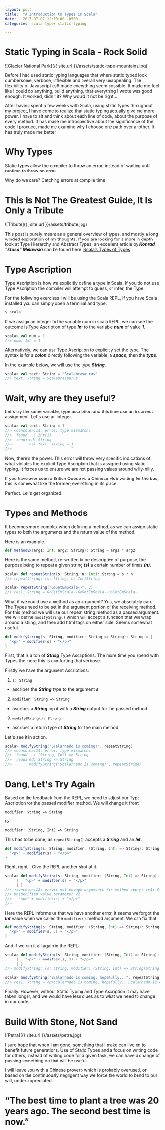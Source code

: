 ```yaml
---
layout: post
title:  "A Introduction to Types in Scala"
date:   2017-07-07 12:00:00 -0500
categories: scala types static-typing 

---
```


# Static Typing in Scala - Rock Solid

![Glacier National Park]({{ site.url }}/assets/static-type-mountains.jpg)

Before I had used static typing languages that where static typed look cumbersome, verbose, inflexible and overall very unappealing. The flexibility of Javascript es6 made everything seem possible.  It made me feel like I could do anything, build anything, that everything I wrote was good enough.  It worked, didn't it? Why would it not be right...

After having spent a few weeks with Scala, using static types throughout my project, I have come to realize that static typing actually give me more power.  I have to sit and think about each line of code, about the purpose of every method.  It has made me introspective about the significance of the code I produce, made me examine why I choose one path over another.  It has truly made me better.

# Why Types

Static types allow the compiler to throw an error, instead of waiting until runtime to throw an error.  

Why do we care? Catching errors at compile time 

# This Is Not The Greatest Guide, It Is Only a Tribute

![Tribute]({{ site.url }}/assets/tribute.jpg)

This post is purely meant as a general overview of types, and mostly a long winded exploration of my thoughts.  If you are looking for a more in depth look at Type Hierarchy and Abstract Types, an excellent article by ***Konrad "ktoso" Malawski*** can be found here: [Scala’s Types of Types][scalatypeoftypes].

# Type Ascription
Type Ascription is how we explicitly define a type in Scala.  If you do not use Type Ascription the compiler will attempt to guess, or infer, the Type. 

For the following exercises I will be using the Scala REPL, if you have Scala installed you can simply open a terminal and type: 

``` bash
$ scala
```

If we assign an integer to the variable num in scala REPL, we can see the outcome is Type Ascription of type ***Int*** to the variable ***num*** of value ***1***.

``` scala
scala> val num = 1
//> num: Int = 1
```

Alternatively, we can use Type Ascription to explicitly set the type. The syntax is for a ***colon*** directly following the variable, a ***space***, then the ***type***.

In the example below, we will use the type ***String***.

``` scala 
scala> val text: String = "Scalabrasaurus"
//> text: String = Scalabrasaurus
```

# Wait, why are they useful?

Let's try the same variable, type ascription and this time use an incorrect assignment. Let's use an integer.

``` scala
scala> val text: String = 1
//> <console>:11: error: type mismatch;
//>  found   : Int(1)
//>  required: String
//>        val text: String = 1
//>                           ^
``` 

Now, there's the power. This error will throw very specific indications of what violates the explicit Type Ascription that is assigned using static typing.  It forces us to ensure we are not passing values around willy-nilly.  

If you have ever seen a British Queue vs a Chinese Mob waiting for the bus, this is somewhat like the former; everything in its place. 

Perfect.  Let's get organized.  

# Types and Methods

It becomes more complex when defining a method, as we can assign static types to both the arguments and the return value of the method.  

Here is an example.

``` scala 
def methodEx(arg1: Int, arg2: String): String = arg1 * arg2
```

Here is the same method, re-written to be descriptive of purpose, the purpose being to repeat a given string ***(s)*** a certain number of times ***(n).***

``` scala 
scala> def repeatString(s: String, n: Int): String = s * n
//> repeatString: (s: String, n: Int)String

scala> repeatString("GoGetEmScala--", 3)
//> res1: String = GoGetEmScala--GoGetEmScala--GoGetEmScala--
```

What if we could use a method as an argument? Yup, we absolutely can. The Types need to be set in the argument portion of the receiving method. For this method we will use our repeat string method as a passed argument.  We will define ```modifyString()``` which will accept a function that will wrap around a string, and then add html tags on either side.  Seems somewhat useful.

``` scala
def modifyString(s: String, modifier: String => String): String = {
  "<p>" + modifier(s) + "</p>"
}
```

First, that is a ton of ***String*** Type Ascriptions. The more time you spend with Types the more this is comforting that verbose.

Firstly we have the argument Ascriptions:

1. ```s: String``` 
- ascribes the ***String*** type to the argument ***s***
2. ```modifier: String => String```
- ascribes a ***String*** input with a ***String*** output for the passed method
3. ```modifyString(): String``` 
- ascribes a return type of ***String*** for the main method

Let's see it in action.
``` scala
scala> modifyString("Scalarnado is coming!", repeatString)
//> <console>:14: error: type mismatch;
//>  found   : (String, Int) => String
//>  required: String => String
//>        modifyString("Scalarnado is coming!", repeatString)
```

# Dang, Let's Try Again

Based on the feedback from the REPL, we need to adjust our Type Ascription for the passed modifier method. We will change it from:

```modifier: String => String```

to

```modifier: (String, Int) => String```

This has to be done, as ```repeatString()``` accepts a ***String*** and an ***Int***.

``` scala
def modifyString(s: String, modifier: (String, Int) => String): String = {
  "<p>" + modifier(s) + "</p>"
}
```

Right, right... Give the REPL another shot at it.

``` scala 
scala> def modifyString(s: String, modifier: (String, Int) => String): String = {
     |   "<p>" + modifier(s) + "</p>"
     | }
//> <console>:12: error: not enough arguments for method apply: (v1: String, v2: Int)//> //> String in trait Function2.
//> Unspecified value parameter v2.
//>   "<p>" + modifier(s) + "</p>"
//>                   ^
```
Here the REPL informs us that we have another error, it seems we forgot the ***Int*** value when we called the ```modifier()``` method argument.  We can fix that.

``` scala
def modifyString(s: String, modifier: (String, Int) => String): String = {
  "<p>" + modifier(s, 3) + "</p>"
}
``` 

And if we run it all again in the REPL:

``` scala 
scala> def modifyString(s: String, modifier: (String, Int) => String): String = {
     |   "<p>" + modifier(s, 3) + "</p>"
     | }
//> modifyString: (s: String, modifier: (String, Int) => String)String

scala> modifyString("Scalarnado is coming, hopefully...", repeatString)
//> res1: String = <p>Scalarnado is coming, hopefully...Scalarnado is coming, hopefully...Scalarnado is coming, hopefully...</p>
```

Finally.  However, without Static Typing and Type Ascription it may have taken longer, and we would have less clues as to what we need to change in our code.  

# Build With Stone, Not Sand

![Petra]({{ site.url }}/assets/petra.jpg)

I sure hope that when I am gone, something that I make can live on to benefit future generations.  Use of Static Types and a focus on writing code for others, instead of writing code for a given task, we can have a change of passing something on that will be useful. 

I will leave you with a Chinese proverb which is probably overused, or based on the continuously negligent way we force the world to bend to our will, under appreciated. 

# “The best time to plant a tree was 20 years ago. The second best time is now.”






















[scalatypeoftypes]: http://ktoso.github.io/scala-types-of-types/